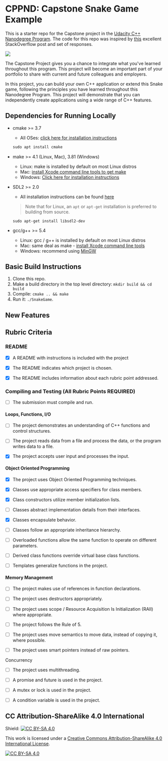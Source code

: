 # CPPND: Capstone Snake Game Example

This is a starter repo for the Capstone project in the [Udacity C++ Nanodegree Program](https://www.udacity.com/course/c-plus-plus-nanodegree--nd213). The code for this repo was inspired by [this](https://codereview.stackexchange.com/questions/212296/snake-game-in-c-with-sdl) excellent StackOverflow post and set of responses.

<img src="snake_game.gif"/>

The Capstone Project gives you a chance to integrate what you've learned throughout this program. This project will become an important part of your portfolio to share with current and future colleagues and employers.

In this project, you can build your own C++ application or extend this Snake game, following the principles you have learned throughout this Nanodegree Program. This project will demonstrate that you can independently create applications using a wide range of C++ features.

## Dependencies for Running Locally
* cmake >= 3.7
  * All OSes: [click here for installation instructions](https://cmake.org/install/)
  
  ```for linux
  sudo apt install cmake
  ```
  
* make >= 4.1 (Linux, Mac), 3.81 (Windows)
  * Linux: make is installed by default on most Linux distros
  * Mac: [install Xcode command line tools to get make](https://developer.apple.com/xcode/features/)
  * Windows: [Click here for installation instructions](http://gnuwin32.sourceforge.net/packages/make.htm)
* SDL2 >= 2.0
  * All installation instructions can be found [here](https://wiki.libsdl.org/Installation)
  >Note that for Linux, an `apt` or `apt-get` installation is preferred to building from source.

  ```
  sudo apt-get install libsdl2-dev
  ```

* gcc/g++ >= 5.4
  * Linux: gcc / g++ is installed by default on most Linux distros
  * Mac: same deal as make - [install Xcode command line tools](https://developer.apple.com/xcode/features/)
  * Windows: recommend using [MinGW](http://www.mingw.org/)

## Basic Build Instructions

1. Clone this repo.
2. Make a build directory in the top level directory: `mkdir build && cd build`
3. Compile: `cmake .. && make`
4. Run it: `./SnakeGame`.

## New Features
## Rubric Criteria 
###  README
- [x] A README with instructions is included with the project

- [x] The README indicates which project is chosen.

- [x] The README includes information about each rubric point addressed.


### Compiling and Testing (All Rubric Points REQUIRED)

- [ ] The submission must compile and run.

#### Loops, Functions, I/O

- [ ] The project demonstrates an understanding of C++ functions and control structures.

- [ ] The project reads data from a file and process the data, or the program writes data to a file. 

- [x] The project accepts user input and processes the input.

#### Object Oriented Programming

- [x] The project uses Object Oriented Programming techniques.

- [x] Classes use appropriate access specifiers for class members.

- [x] Class constructors utilize member initialization lists.

- [ ] Classes abstract implementation details from their interfaces.

- [x] Classes encapsulate behavior.

- [ ] Classes follow an appropriate inheritance hierarchy.

- [ ] Overloaded functions allow the same function to operate on different parameters.

- [ ] Derived class functions override virtual base class functions.

- [ ] Templates generalize functions in the project.

#### Memory Management

- [ ] The project makes use of references in function declarations.

- [ ] The project uses destructors appropriately.

- [ ] The project uses scope / Resource Acquisition Is Initialization (RAII) where appropriate.

- [ ] The project follows the Rule of 5.

- [ ] The project uses move semantics to move data, instead of copying it, where possible.

- [ ] The project uses smart pointers instead of raw pointers.

Concurrency

- [ ] The project uses multithreading. 

- [ ] A promise and future is used in the project.

- [ ] A mutex or lock is used in the project. 

- [ ] A condition variable is used in the project.


## CC Attribution-ShareAlike 4.0 International


Shield: [![CC BY-SA 4.0][cc-by-sa-shield]][cc-by-sa]

This work is licensed under a
[Creative Commons Attribution-ShareAlike 4.0 International License][cc-by-sa].

[![CC BY-SA 4.0][cc-by-sa-image]][cc-by-sa]

[cc-by-sa]: http://creativecommons.org/licenses/by-sa/4.0/
[cc-by-sa-image]: https://licensebuttons.net/l/by-sa/4.0/88x31.png
[cc-by-sa-shield]: https://img.shields.io/badge/License-CC%20BY--SA%204.0-lightgrey.svg